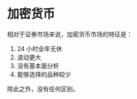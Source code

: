 # 加密货币

<!--
ID: eaa68b00-b5ea-440a-a386-3f37f8cd27ee
Status: draft
Date: 2020-07-29T23:37:30
Modified: 2020-07-29T23:37:30
wp_id: 1720
-->

相对于证券市场来说，加密货币市场的特征是：

1. 24 小时全年无休
2. 波动更大
3. 没有基本面分析
4. 能够选择的品种较少

除此之外，没有任何区别。